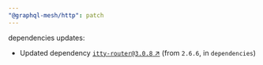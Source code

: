 ```yaml
---
"@graphql-mesh/http": patch
---
```

dependencies updates:
  - Updated dependency [`itty-router@3.0.8` ↗︎](https://www.npmjs.com/package/itty-router/v/3.0.8) (from `2.6.6`, in `dependencies`)
